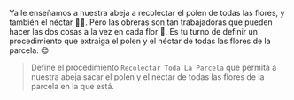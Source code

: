 <gs-attire attire-url="https://raw.githubusercontent.com/MumukiProject/mumuki-guia-gobstones-practica-repeticion-simple-kids/master/assets/attires/config.json"></gs-attire>
<gs-attire attire-url="https://raw.githubusercontent.com/MumukiProject/mumuki-guia-gobstones-practica-repeticion-simple-kids/master/assets/attires/config_1555525898503.json"></gs-attire>

<gs-toolbox toolbox-url="https://raw.githubusercontent.com/MumukiProject/mumuki-guia-gobstones-practica-repeticion-simple-kids/master/assets/toolbox_1553783444661.xml"></gs-toolbox>

Ya le enseñamos a nuestra abeja a recolectar el polen de todas las flores, y también el néctar :hibiscus::honeybee:. Pero las obreras son tan trabajadoras que pueden hacer las dos cosas a la vez en cada flor :muscle:. Es tu turno de definir un procedimiento que extraiga el polen y el néctar de todas las flores de la parcela. :blush:

> Define el procedimiento `Recolectar Toda La Parcela` que permita a nuestra abeja sacar el polen y el néctar de todas las flores de la parcela en la que está. 

